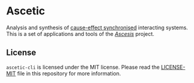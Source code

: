 Ascetic
=======

Analysis and synthesis of [cause-effect
synchronised](https://link.springer.com/book/10.1007/978-3-030-20461-7)
interacting systems.  This is a set of applications and tools of the
[_Ascesis_](https://github.com/k7f/ascesis) project.

## License

`ascetic-cli` is licensed under the MIT license.  Please read the
[LICENSE-MIT](LICENSE-MIT) file in this repository for more
information.
